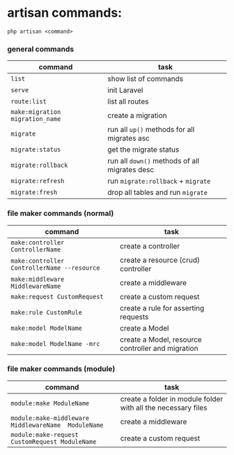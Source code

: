 # artisan commands:

```
php artisan <command>
```

### general commands

| command | task |
| ----------- | ----------- |
| `list` | show list of commands |
| `serve` | init Laravel |
| `route:list` | list all routes |
| `make:migration migration_name`| create a migration |
| `migrate` | run all `up()` methods for all migrates asc |
| `migrate:status` | get the migrate status |
| `migrate:rollback` | run all `down()` methods of all migrates desc |
| `migrate:refresh` | run `migrate:rollback` + `migrate` |
| `migrate:fresh` | drop all tables and run `migrate` |

### file maker commands (normal)

| command | task |
| ----------- | ----------- |
| `make:controller ControllerName`| create a controller |
| `make:controller ControllerName --resource`| create a resource (crud) controller |
| `make:middleware MiddlewareName`| create a middleware |
| `make:request CustomRequest`| create a custom request |
| `make:rule CustomRule`| create a rule for asserting requests |
| `make:model ModelName`| create a Model |
| `make:model ModelName -mrc`| create a Model, resource controller and migration |

### file maker commands (module)

| command | task |
| ----------- | ----------- |
| `module:make ModuleName`| create a folder in module folder with all the necessary files|
| `module:make-middleware MiddlewareName  ModuleName` |create a middleware|
| `module:make-request CustomRequest ModuleName`| create a custom request |
